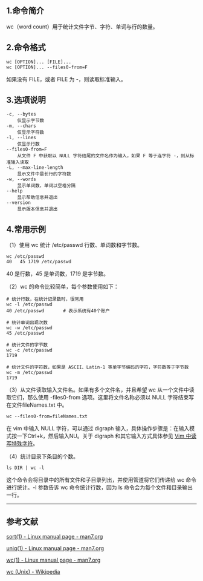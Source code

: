 ## 1.命令简介
wc（word count）用于统计文件字节、字符、单词与行的数量。

## 2.命令格式
```
wc [OPTION]... [FILE]...
wc [OPTION]... --files0-from=F
```
如果没有 FILE，或者 FILE 为 -，则读取标准输入。
## 3.选项说明
```
-c, --bytes
	仅显示字节数
-m, --chars
	仅显示字符数
-l, --lines
	仅显示行数
--files0-from=F
	从文件 F 中获取以 NULL 字符结尾的文件名作为输入，如果 F 等于连字符 -，则从标准输入读取
-L, --max-line-length
	显示文件中最长行的字符数
-w, --words
	显示单词数，单词以空格分隔
--help
	显示帮助信息并退出
--version
	显示版本信息并退出
```

## 4.常用示例
（1）使用 wc 统计 /etc/passwd 行数、单词数和字节数。
```shell
wc /etc/passwd
40   45 1719 /etc/passwd
```
40 是行数，45 是单词数，1719 是字节数。

（2）wc 的命令比较简单，每个参数使用如下：
```shell
# 统计行数，在统计记录数时，很常用
wc -l /etc/passwd
40 /etc/passwd       # 表示系统有40个账户

# 统计单词出现次数
wc -w /etc/passwd
45 /etc/passwd

# 统计文件的字节数
wc -c /etc/passwd
1719

# 统计文件的字符数，如果是 ASCII、Latin-1 等单字节编码的字符，字符数等于字节数
wc -m /etc/passwd
1719
```

（3）从文件读取输入文件名。如果有多个文件名，并且希望 wc 从一个文件中读取它们，那么使用 -files0-from 选项。这里将文件名称必须以 NULL 字符结束写在文件fileNames.txt 中。
```shell
wc --files0-from=fileNames.txt
```
在 vim 中输入 NULL 字符，可以通过 digraph 输入，具体操作步骤是：在输入模式按一下Ctrl+k，然后输入NU。关于 digraph 和其它输入方式具体参见 [Vim 中读写特殊字符](https://blog.csdn.net/chenster/article/details/53307707)。

（4）统计目录下条目的个数。

```shell
ls DIR | wc -l
```
这个命令会将目录中的所有文件和子目录列出，并使用管道将它们传递给 wc 命令进行统计。-l 参数告诉 wc 命令统计行数，因为 ls 命令会为每个文件和目录输出一行。

---
## 参考文献
[sort(1) - Linux manual page - man7.org](https://man7.org/linux/man-pages/man1/sort.1.html)

[uniq(1) - Linux manual page - man7.org](https://man7.org/linux/man-pages/man1/uniq.1.html)

[wc(1) - Linux manual page - man7.org](https://man7.org/linux/man-pages/man1/wc.1.html)

[wc (Unix) - Wikipedia](https://en.wikipedia.org/wiki/Wc_(Unix))
